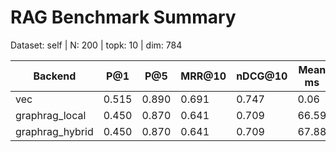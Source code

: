 # RAG Benchmark Summary
Dataset: self | N: 200 | topk: 10 | dim: 784

| Backend | P@1 | P@5 | MRR@10 | nDCG@10 | Mean ms | P95 ms |
|---------|-----|-----|--------|---------|---------|--------|
| vec | 0.515 | 0.890 | 0.691 | 0.747 | 0.06 | 0.06 |
| graphrag_local | 0.450 | 0.870 | 0.641 | 0.709 | 66.59 | 247.30 |
| graphrag_hybrid | 0.450 | 0.870 | 0.641 | 0.709 | 67.88 | 240.99 |